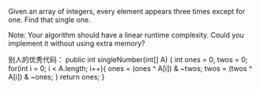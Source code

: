 Given an array of integers, every element appears three times except for one. Find that single one.

Note:
Your algorithm should have a linear runtime complexity. Could you implement it without using extra memory?

别人的优秀代码：
public int singleNumber(int[] A) {
    int ones = 0, twos = 0;
    for(int i = 0; i < A.length; i++){
        ones = (ones ^ A[i]) & ~twos;
        twos = (twos ^ A[i]) & ~ones;
    }
    return ones;
}